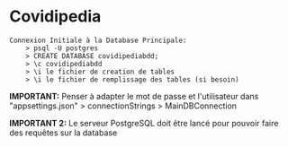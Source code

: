 # Covidipedia

    Connexion Initiale à la Database Principale:
        > psql -U postgres
        > CREATE DATABASE covidipediabdd;
        > \c covidipediabdd
        > \i le fichier de creation de tables
        > \i le fichier de remplissage des tables (si besoin)
**IMPORTANT:** Penser à adapter le mot de passe et l'utilisateur dans "appsettings.json" > connectionStrings > MainDBConnection

**IMPORTANT 2:** Le serveur PostgreSQL doit être lancé pour pouvoir faire des requêtes sur la database
